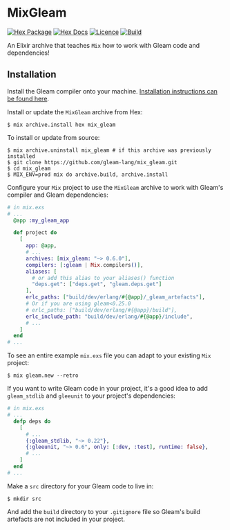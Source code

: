 # MixGleam

[![Hex Package](https://img.shields.io/hexpm/v/mix_gleam?color=ffaff3&label=%F0%9F%93%A6)](https://hex.pm/packages/mix_gleam)
[![Hex Docs](https://img.shields.io/badge/hex-docs-ffaff3?label=%F0%9F%93%9A)](https://hexdocs.pm/mix_gleam/)
[![Licence](https://img.shields.io/hexpm/l/mix_gleam?color=ffaff3&label=%F0%9F%93%83)](https://github.com/gleam-lang/mix_gleam/blob/main/LICENCE)
[![Build](https://img.shields.io/github/workflow/status/gleam-lang/mix_gleam/CI?color=ffaff3&label=%E2%9C%A8)](https://github.com/gleam-lang/mix_gleam/actions)

An Elixir archive that teaches `Mix` how to work with Gleam code and
dependencies!

## Installation

Install the Gleam compiler onto your machine. [Installation instructions can
be found here](https://gleam.run/getting-started/installing-gleam.html).

Install or update the `MixGleam` archive from Hex:

```shell
$ mix archive.install hex mix_gleam
```

To install or update from source:

```shell
$ mix archive.uninstall mix_gleam # if this archive was previously installed
$ git clone https://github.com/gleam-lang/mix_gleam.git
$ cd mix_gleam
$ MIX_ENV=prod mix do archive.build, archive.install
```

Configure your `Mix` project to use the `MixGleam` archive to work with Gleam's
compiler and Gleam dependencies:

```elixir
# in mix.exs
# ...
  @app :my_gleam_app

  def project do
    [
      app: @app,
      # ...
      archives: [mix_gleam: "~> 0.6.0"],
      compilers: [:gleam | Mix.compilers()],
      aliases: [
        # or add this alias to your aliases() function
        "deps.get": ["deps.get", "gleam.deps.get"]
      ],
      erlc_paths: ["build/dev/erlang/#{@app}/_gleam_artefacts"],
      # Or if you are using gleam<0.25.0
      # erlc_paths: ["build/dev/erlang/#{@app}/build"],
      erlc_include_path: "build/dev/erlang/#{@app}/include",
      # ...
    ]
  end
# ...
```

To see an entire example `mix.exs` file you can adapt to your existing `Mix`
project:

```shell
$ mix gleam.new --retro
```

If you want to write Gleam code in your project, it's a good idea to add
`gleam_stdlib` and `gleeunit` to your project's dependencies:

```elixir
# in mix.exs
# ...
  defp deps do
    [
      # ...
      {:gleam_stdlib, "~> 0.22"},
      {:gleeunit, "~> 0.6", only: [:dev, :test], runtime: false},
      # ...
    ]
  end
# ...
```

Make a `src` directory for your Gleam code to live in:

```shell
$ mkdir src
```

And add the `build` directory to your `.gitignore` file so Gleam's build
artefacts are not included in your project.
